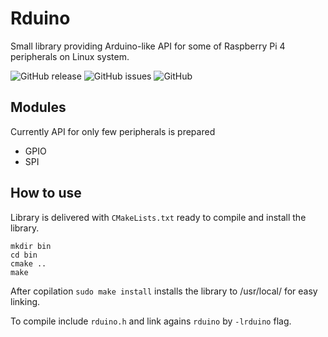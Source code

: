 # Rduino
Small library providing Arduino-like API for some of Raspberry Pi 4 peripherals on Linux system.

![GitHub release](https://img.shields.io/github/v/release/RPatelski/Rduino)
![GitHub issues](https://img.shields.io/github/issues/RPatelski/Rduino)
![GitHub](https://img.shields.io/github/license/RPatelski/Rduino)

## Modules
Currently API for only few peripherals is prepared
- GPIO
- SPI

## How to use
Library is delivered with `CMakeLists.txt` ready to compile and install the library.
```Shell
mkdir bin
cd bin
cmake ..
make
```
After copilation `sudo make install` installs the library to /usr/local/ for easy linking.

To compile include `rduino.h` and link agains `rduino` by `-lrduino` flag.
